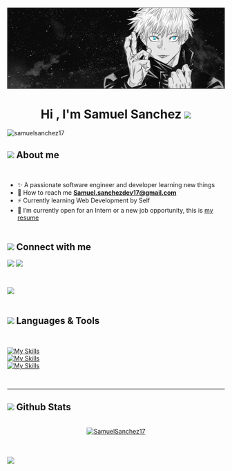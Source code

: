 ![Banner](https://github.com/SamuelSanchez17/SamuelSanchez17/blob/main/gojo.gif?raw=true)

<h1 align="center"><b>Hi , I'm Samuel Sanchez </b><img src="https://media.giphy.com/media/hvRJCLFzcasrR4ia7z/giphy.gif" width="35"></h1>
<!--  -->
<p align="left"> <img src="https://komarev.com/ghpvc/?username=samuelsanchez17&label=Profile%20views&color=0e75b6&style=flat" alt="samuelsanchez17" /> </p>

## <picture><img src = "https://i.giphy.com/media/v1.Y2lkPTc5MGI3NjExYmgxNXA5anQ2amVpcDdlMXFxNWF6bWV6MzYwb3RjZmV2cTk2dDVsYiZlcD12MV9pbnRlcm5hbF9naWZfYnlfaWQmY3Q9Zw/78XCFBGOlS6keY1Bil/giphy.gif" width = 40px></picture> **About me**

<br>

- :sparkles: A passionate software engineer and developer learning new things
- :e-mail: How to reach me <a href="mailto:Samuel.sanchezdev17@gmail.com"><b>Samuel.sanchezdev17@gmail.com</b></a>
- :zap: Currently learning Web Development by Self
- :calling: I’m currently open for an Intern or a new job opportunity, this is [my resume](https://read.cv/samuel_sanchez)
<br><br>

## <img src='https://raw.githubusercontent.com/ShahriarShafin/ShahriarShafin/main/Assets/handshake.gif' width ="50"><b> Connect with me </b>
<a href = 'https://www.linkedin.com/in/samuel-sanchez-guzman-98a5a827a'> <img src="https://skillicons.dev/icons?i=linkedin"/></a> 
<a href = 'https://discordapp.com/users/812042976398147695'> <img src="https://skillicons.dev/icons?i=discord"/></a> 

<br>

<img src="https://user-images.githubusercontent.com/73097560/115834477-dbab4500-a447-11eb-908a-139a6edaec5c.gif"><br><br>
## <img src="https://media2.giphy.com/media/QssGEmpkyEOhBCb7e1/giphy.gif?cid=ecf05e47a0n3gi1bfqntqmob8g9aid1oyj2wr3ds3mg700bl&rid=giphy.gif" width ="25"><b> Languages & Tools </b>
<br>

<p align="center">
  
  [![My Skills](https://skillicons.dev/icons?i=c,java,php,py,js,vue,swift,html,css)](https://skillicons.dev)<br>
  [![My Skills](https://skillicons.dev/icons?i=mysql,postgres,mongo)](https://skillicons.dev)<br>
  [![My Skills](https://skillicons.dev/icons?i=gcp,pycharm,git,github,linux,vscode)](https://skillicons.dev)	
  

</p>

<br>

-----

## <img src="https://media.giphy.com/media/iY8CRBdQXODJSCERIr/giphy.gif" width="35"><b> Github Stats </b>
<br>

<div align="center">

<a href="https://https://github.com/SamuelSanchez17/">
  <img src="https://github-readme-stats.vercel.app/api/top-langs?username=SamuelSanchez17&show_icons=true&locale=en&layout=compact&line_height=20&title_color=7A7ADB&icon_color=2234AE&text_color=D3D3D3&bg_color=0,000000,130F40" width="375"  alt="SamuelSanchez17"/>
</a>
</div>


<br>
<br>
<br>

<img src="https://user-images.githubusercontent.com/73097560/115834477-dbab4500-a447-11eb-908a-139a6edaec5c.gif">
